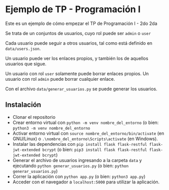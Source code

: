 # Ejemplo de TP - Programación I

Este es un ejemplo de cómo empezar el TP de Programación I - 2do 2da

Se trata de un conjuntos de usuarios, cuyo rol puede ser `admin` o `user`

Cada usuario puede seguir a otros usuarios, tal como está definido en
`data/users.json`.

Un usuario puede ver los enlaces propios, y también los de aquellos usuarios que
sigue.

Un usuario con rol `user` solamente puede borrar enlaces propios. Un usuario
con rol `admin` puede borrar cualquier enlace.

Con el archivo `data/generar_usuarios.py` se puede generar los usuarios.

## Instalación

- Clonar el repositorio
- Crear entorno virtual con `python -m venv nombre_del_entorno` (o bien:
  `python3 -m venv nombre_del_entorno`
- Activar entorno virtual con `source nombre_del_entorno/bin/activate` (en
  GNU/Linux) o `.\nombre_del_entorno\Scripts\activate` (en Windows).
- Instalar las dependencias con `pip install flask flask-restful
  flask-jwt-extended bcrypt` (o bien: `pip3 install flask flask-restful
flask-jwt-extended bcrypt`)
- Generar el archivo de usuarios ingresando a la carpeta `data` y ejecutando
  `python generar_usuarios.py` (o bien: `python generar_usuarios.py`)
- Correr la aplicación con `python app.py` (o bien: `python3 app.py`)
- Acceder con el navegador a `localhost:5000` para utilizar la aplicación.
